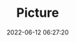 ---
weight: 1
images:
- /images/edited/20.jpeg
title: Picture
date: 2022-06-12 06:27:20
tags: [luminar neo,work,FE 50mm F1.8,ILCE-7M3,50.0]
---